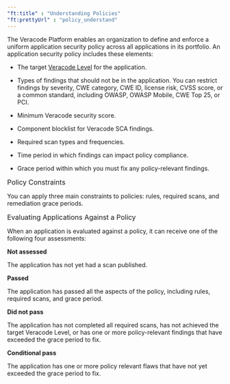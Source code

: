 ```yaml
---
"ft:title" : "Understanding Policies"
"ft:prettyUrl" : "policy_understand"
---
```


The Veracode Platform enables an organization to define and enforce a uniform application security policy across all applications in its portfolio. An application security policy includes these elements:

-   The target [Veracode Level](https://docs.veracode.com/r/policy_veracodelevel) for the application.

-   Types of findings that should not be in the application. You can restrict findings by severity, CWE category, CWE ID, license risk, CVSS score, or a common standard, including OWASP, OWASP Mobile, CWE Top 25, or PCI.

-   Minimum Veracode security score.

-   Component blocklist for Veracode SCA findings.

-   Required scan types and frequencies.

-   Time period in which findings can impact policy compliance.

-   Grace period within which you must fix any policy-relevant findings.

<p><span style="font-size: medium;">Policy Constraints</span></p>

You can apply three main constraints to policies: rules, required scans, and remediation grace periods.

<p><span style="font-size: medium;">Evaluating Applications Against a Policy</span></p>

When an application is evaluated against a policy, it can receive one of the following four assessments:

**Not assessed**

The application has not yet had a scan published.

**Passed**

The application has passed all the aspects of the policy, including rules, required scans, and grace period.

**Did not pass**

The application has not completed all required scans, has not achieved the target Veracode Level, or has one or more policy-relevant findings that have exceeded the grace period to fix.

**Conditional pass**

The application has one or more policy relevant flaws that have not yet exceeded the grace period to fix.
